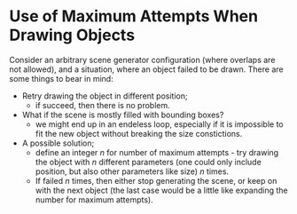 # Use of Maximum Attempts When Drawing Objects

Consider an arbitrary scene generator configuration (where overlaps are not allowed), and a situation, where an object failed to be drawn. There are some things to bear in mind:

- Retry drawing the object in different position;
  - if succeed, then there is no problem.
- What if the scene is mostly filled with bounding boxes?
  - we might end up in an endeless loop, especially if it is impossible to fit the new object without breaking the size constictions.
- A possible solution;
  - define an integer $n$ for number of maximum attempts - try drawing the object with $n$ different parameters (one could only include position, but also other parameters like size) $n$ times.
  - If failed $n$ times, then either stop generating the scene, or keep on with the next object (the last case would be a little like expanding the number for maximum attempts).
